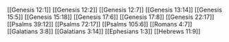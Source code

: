 [[Genesis 12:1]]
[[Genesis 12:2]]
[[Genesis 12:7]]
[[Genesis 13:14]]
[[Genesis 15:5]]
[[Genesis 15:18]]
[[Genesis 17:6]]
[[Genesis 17:8]]
[[Genesis 22:17]]
[[Psalms 39:12]]
[[Psalms 72:17]]
[[Psalms 105:6]]
[[Romans 4:7]]
[[Galatians 3:8]]
[[Galatians 3:14]]
[[Ephesians 1:3]]
[[Hebrews 11:9]]
